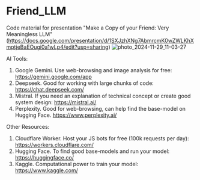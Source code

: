 # Friend_LLM
Code material for presentation "Make a Copy of your Friend: Very Meaningless LLM" (https://docs.google.com/presentation/d/1SXJzhXNg7AbmrcmK0wZWLKhXmptjeBaEOugi0a1wLp4/edit?usp=sharing)
![photo_2024-11-29_11-03-27](https://github.com/user-attachments/assets/a7532b34-7a75-4840-9c38-eef168162f98)

AI Tools:
1. Google Gemini. Use web-browsing and image analysis for free: https://gemini.google.com/app
2. Deepseek. Good for working with large chunks of code: https://chat.deepseek.com/
3. Mistral. If you need an explanation of technical concept or create good system design: https://mistral.ai/
4. Perplexity. Good for web-browsing, can help find the base-model on Hugging Face. https://www.perplexity.ai/

Other Resources:
1. Cloudflare Worker. Host your JS bots for free (100k requests per day): https://workers.cloudflare.com/
2. Hugging Face. To find good base-models and run your model: https://huggingface.co/
3. Kaggle. Computational power to train your model: https://www.kaggle.com/

